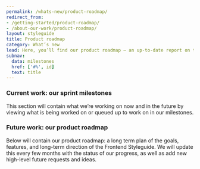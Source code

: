 ```yaml
---
permalink: /whats-new/product-roadmap/
redirect_from:
- /getting-started/product-roadmap/
- /about-our-work/product-roadmap/
layout: styleguide
title: Product roadmap
category: What’s new
lead: Here, you’ll find our product roadmap — an up-to-date report on the work we’re doing.
subnav:
  data: milestones
  href: ['#%', id]
  text: title
---
```


### Current work: our sprint milestones

This section will contain what we’re working on now and in the future by viewing what is being
worked on or queued up to work on in our milestones.

### Future work: our product roadmap

Below will contain our product roadmap: a long term plan of the goals, features,
and long-term direction of the Frontend Styleguide. We will update this
every few months with the status of our progress, as well as add new
high-level future requests and ideas.
